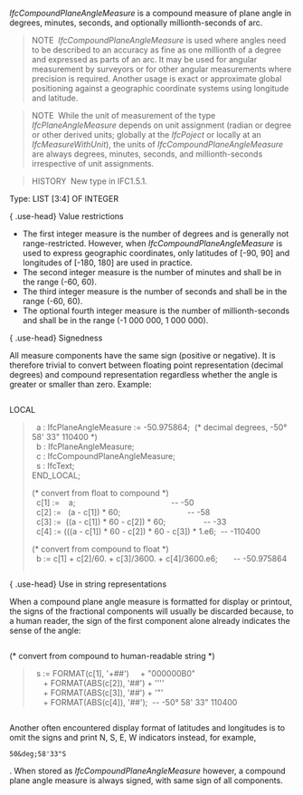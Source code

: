 _IfcCompoundPlaneAngleMeasure_ is a compound measure of plane angle in degrees, minutes, seconds, and optionally millionth-seconds of arc.

> NOTE&nbsp; _IfcCompoundPlaneAngleMeasure_ is used where angles need to be described to an accuracy as fine as one millionth of a degree and expressed as parts of an arc. It may be used for angular measurement by surveyors or for other angular measurements where precision is required. Another usage is exact or approximate global positioning against a geographic coordinate systems using longitude and latitude.

> NOTE&nbsp; While the unit of measurement of the type _IfcPlaneAngleMeasure_ depends on unit assignment (radian or degree or other derived units; globally at the _IfcPoject_ or locally at an _IfcMeasureWithUnit_), the units of _IfcCompoundPlaneAngleMeasure_ are always degrees, minutes, seconds, and millionth-seconds irrespective of unit assignments.

> HISTORY&nbsp; New type in IFC1.5.1.

Type: LIST [3:4] OF INTEGER

{ .use-head}
Value restrictions

* The first integer measure is the number of degrees and is generally not range-restricted. However, when _IfcCompoundPlaneAngleMeasure_ is used to express geographic coordinates, only latitudes of [-90, 90] and longitudes of [-180, 180] are used in practice.
* The second integer measure is the number of minutes and shall be in the range (-60, 60).
* The third integer measure is the number of seconds and shall be in the range (-60, 60).
* The optional fourth integer measure is the number of millionth-seconds and shall be in the range (-1 000 000, 1 000 000).

{ .use-head}
Signedness

All measure components have the same sign (positive or negative). It is therefore trivial to convert between floating point representation (decimal degrees) and compound representation regardless whether the angle is greater or smaller than zero. Example:

> 
> ```
> 
LOCAL  
> &nbsp;&nbsp;a : IfcPlaneAngleMeasure := -50.975864; &nbsp;(\* decimal degrees, -50&deg; 58' 33" 110400 \*)  
> &nbsp;&nbsp;b : IfcPlaneAngleMeasure;  
> &nbsp;&nbsp;c : IfcCompoundPlaneAngleMeasure;  
> &nbsp;&nbsp;s : IfcText;  
> END_LOCAL;  
>   
> (\* convert from float to compound \*)  
> &nbsp;&nbsp;c[1] := &nbsp;&nbsp;&nbsp;a; &nbsp;&nbsp;&nbsp;&nbsp;&nbsp;&nbsp;&nbsp;&nbsp;&nbsp;&nbsp;&nbsp;&nbsp;&nbsp;&nbsp;&nbsp;&nbsp;&nbsp;&nbsp;&nbsp;&nbsp;&nbsp;&nbsp;&nbsp;&nbsp;&nbsp;&nbsp;&nbsp;&nbsp;&nbsp;&nbsp;&nbsp;&nbsp;&nbsp;&nbsp;&nbsp;&nbsp;&nbsp;&nbsp;&nbsp;&nbsp;&nbsp;&nbsp;-- -50  
> &nbsp;&nbsp;c[2] := &nbsp;&nbsp;(a - c[1]) \* 60; &nbsp;&nbsp;&nbsp;&nbsp;&nbsp;&nbsp;&nbsp;&nbsp;&nbsp;&nbsp;&nbsp;&nbsp;&nbsp;&nbsp;&nbsp;&nbsp;&nbsp;&nbsp;&nbsp;&nbsp;&nbsp;&nbsp;&nbsp;&nbsp;&nbsp;&nbsp;&nbsp;&nbsp;&nbsp;-- -58  
> &nbsp;&nbsp;c[3] := &nbsp;((a - c[1]) \* 60 - c[2]) \* 60; &nbsp;&nbsp;&nbsp;&nbsp;&nbsp;&nbsp;&nbsp;&nbsp;&nbsp;&nbsp;&nbsp;&nbsp;&nbsp;&nbsp;&nbsp;&nbsp;-- -33  
> &nbsp;&nbsp;c[4] := (((a - c[1]) \* 60 - c[2]) \* 60 - c[3]) \* 1.e6; &nbsp;-- -110400  
>   
> (\* convert from compound to float \*)  
> &nbsp;&nbsp;b := c[1] + c[2]/60. + c[3]/3600. + c[4]/3600.e6; &nbsp;&nbsp;&nbsp;&nbsp;&nbsp;&nbsp;-- -50.975864  
> 
> ```


{ .use-head}
Use in string representations

When a compound plane angle measure is formatted for display or printout, the signs of the fractional components will usually be discarded because, to a human reader, the sign of the first component alone already indicates the sense of the angle:

> 
> ```
> 
(\* convert from compound to human-readable string \*)  
> &nbsp;&nbsp;s := FORMAT(c[1], '+##') &nbsp;&nbsp;&nbsp;&nbsp;+ "000000B0"  
> &nbsp;&nbsp;&nbsp;&nbsp;&nbsp;+ FORMAT(ABS(c[2]), '##') + ''''  
> &nbsp;&nbsp;&nbsp;&nbsp;&nbsp;+ FORMAT(ABS(c[3]), '##') + '"'  
> &nbsp;&nbsp;&nbsp;&nbsp;&nbsp;+ FORMAT(ABS(c[4]), '##'); &nbsp;-- -50&deg; 58' 33" 110400

> ```


Another often encountered display format of latitudes and longitudes is to omit the signs and print N, S, E, W indicators instead, for example, 
```
50&deg;58'33"S
```
. When stored as _IfcCompoundPlaneAngleMeasure_ however, a compound plane angle measure is always signed, with same sign of all components.